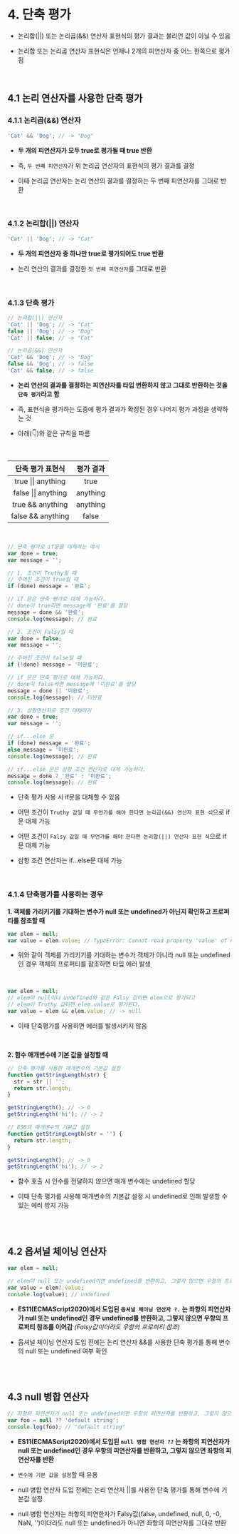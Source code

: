 # 4. 단축 평가

- 논리합(||) 또는 논리곱(&&) 연산자 표현식의 평가 결과는 불리언 값이 아닐 수 있음

- 논리합 또는 논리곱 연산자 표현식은 언제나 2개의 피연산자 중 어느 한쪽으로 평가됨

<br/>

## 4.1 논리 연산자를 사용한 단축 평가

### 4.1.1 논리곱(&&) 연산자

```javascript
'Cat' && 'Dog'; // -> "Dog"
```

- **두 개의 피연산자가 모두 true로 평가될 때 true 반환**

- 즉, `두 번째 피연산자`가 위 논리곱 연산자의 표현식의 평가 결과를 결정

- 이때 논리곱 연산자는 논리 연산의 결과를 결정하는 두 번째 피연산자를 그대로 반환

<br/>

### 4.1.2 논리합(||) 연산자

```javascript
'Cat' || 'Dog'; // -> "Cat"
```

- **두 개의 피연산자 중 하나만 true로 평가되어도 true 반환**

- 논리 연산의 결과를 결정한 `첫 번째 피연산자`를 그대로 반환

<br/>

### 4.1.3 단축 평가

```javascript
// 논리합(||) 연산자
'Cat' || 'Dog'; // -> "Cat"
false || 'Dog'; // -> "Dog"
'Cat' || false; // -> "Cat"

// 논리곱(&&) 연산자
'Cat' && 'Dog'; // -> "Dog"
false && 'Dog'; // -> false
'Cat' && false; // -> false
```

- **논리 연산의 결과를 결정하는 피연산자를 타입 변환하지 않고 그대로 반환하는 것을 `단축 평가`라고 함**

- 즉, 표현식을 평가하는 도중에 평가 결과가 확정된 경우 나머지 평가 과정을 생략하는 것

- 아래(👇)와 같은 규칙을 따름

<br/>

<table>
  <thead>
    <tr>
      <th>단축 평가 표현식</th>
      <th>평가 결과</th>
    </tr>
  </thead>
  <tbody align="center">
    <tr>
      <td>true || anything</td>
      <td>true</td>
    </tr>
    <tr>
      <td>false || anything</td>
      <td>anything</td>
    </tr>
    <tr>
      <td>true && anything</td>
      <td>anything</td>
    </tr>
    <tr>
      <td>false && anything</td>
      <td>false</td>
    </tr>
  </tbody>
</table>

<br/>

```javascript
// 단축 평가로 if문을 대체하는 예시
var done = true;
var message = '';

// 1. 조건이 Truthy일 때
// 주어진 조건이 true일 때
if (done) message = '완료';

// if 문은 단축 평가로 대체 가능하다.
// done이 true라면 message에 '완료'를 할당
message = done && '완료';
console.log(message); // 완료

// 2. 조건이 Falsy일 때
var done = false;
var message = '';

// 주어진 조건이 false일 때
if (!done) message = '미완료';

// if 문은 단축 평가로 대체 가능하다.
// done이 false라면 message에 '미완료'를 할당
message = done || '미완료';
console.log(message); // 미완료

// 3. 삼항연산자로 조건 대체하기
var done = true;
var message = '';

// if...else 문
if (done) message = '완료';
else message = '미완료';
console.log(message); // 완료

// if...else 문은 삼항 조건 연산자로 대체 가능하다.
message = done ? '완료' : '미완료';
console.log(message); // 완료
```

- 단축 평가 사용 시 if문을 대체할 수 있음

- 어떤 조건이 `Truthy 값일 때 무언가를 해야 한다면 논리곱(&&) 연산자 표현 식`으로 if문 대체 가능

- 어떤 조건이 `Falsy 값일 때 무언가를 해야 한다면 논리합(||) 연산자 표현 식`으로 if문 대체 가능

- 삼항 조건 연산자는 if...else문 대체 가능

<br/>

### 4.1.4 단축평가를 사용하는 경우

**1. 객체를 가리키기를 기대하는 변수가 null 또는 undefined가 아닌지 확인하고 프로퍼티를 참조할 때**

```javascript
var elem = null;
var value = elem.value; // TypeError: Cannot read property 'value' of null
```

- 위와 같이 객체를 가리키기를 기대하는 변수가 객체가 아니라 null 또는 undefined인 경우 객체의 프로퍼티를 참조하면 타입 에러 발생

<br/>

```javascript
var elem = null;
// elem이 null이나 undefined와 같은 Falsy 값이면 elem으로 평가되고
// elem이 Truthy 값이면 elem.value로 평가된다.
var value = elem && elem.value; // -> null
```

- 이때 단축평가를 사용하면 에러를 발생시키지 않음

<br/>

**2. 함수 매개변수에 기본 값을 설정할 때**

```javascript
// 단축 평가를 사용한 매개변수의 기본값 설정
function getStringLength(str) {
  str = str || '';
  return str.length;
}

getStringLength(); // -> 0
getStringLength('hi'); // -> 2

// ES6의 매개변수의 기본값 설정
function getStringLength(str = '') {
  return str.length;
}

getStringLength(); // -> 0
getStringLength('hi'); // -> 2
```

- 함수 호출 시 인수를 전달하지 않으면 매개 변수에는 undefined 할당

- 이때 단축 평가를 사용해 매개변수의 기본값 설정 시 undefined로 인해 발생할 수 있는 에러 방지 가능

<br/><br/>

## 4.2 옵셔널 체이닝 연산자

```javascript
var elem = null;

// elem이 null 또는 undefined이면 undefined를 반환하고, 그렇지 않으면 우항의 프로퍼티 참조를 이어간다.
var value = elem?.value;
console.log(value); // undefined
```

- **ES11(ECMAScript2020)에서 도입된 `옵셔널 체이닝 연산자 ?.` 는 좌항의 피연산자가 null 또는 undefined인 경우 undefined를 반환하고, 그렇지 않으면 우항의 프로퍼티 참조를 이어감** _(Falsy값이더라도 우항의 프로퍼티 참조)_

- 옵셔널 체이닝 연산자 도입 전에는 논리 연산자 &&를 사용한 단축 평가를 통해 변수의 null 또는 undefined 여부 확인

<br/><br/>

## 4.3 null 병합 연산자

```javascript
// 좌항의 피연산자가 null 또는 undefined이면 우항의 피연산자를 반환하고, 그렇지 않으면 좌항의 피연산자를 반환한다.
var foo = null ?? 'default string';
console.log(foo); // "default string"
```

- **ES11(ECMAScript2020)에서 도입된 `null 병합 연산자 ??` 는 좌항의 피연산자가 null 또는 undefined인 경우 우항의 피연산자를 반환하고, 그렇지 않으면 좌항의 피연산자를 반환**

- `변수에 기본 값을 설정`할 때 유용

- null 병합 연산자 도입 전에는 논리 연산자 ||를 사용한 단축 평가를 통해 변수에 기본값 설정

- null 병합 연산자는 좌항의 피연한자가 Falsy값(false, undefined, null, 0, -0, NaN, '')이더라도 null 또는 undefined가 아니면 좌항의 피연산자를 그대로 반환

